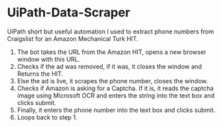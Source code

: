 # UiPath-Data-Scraper
UiPath short but useful automation I used to extract phone numbers from Craigslist for an Amazon Mechanical Turk HIT. 

1. The bot takes the URL from the Amazon HIT, opens a new browser window with this URL. 
2. Checks if the ad was removed, if it was, it closes the window and Returns the HIT. 
3. Else the ad is live, it scrapes the phone number, closes the window.
4. Checks if Amazon is asking for a Captcha. If it is, it reads the captcha image using Microsoft OCR and enters the string into the      text box and clicks submit.
5. Finally, it enters the phone number into the text box and clicks submit.
6. Loops back to step 1.
